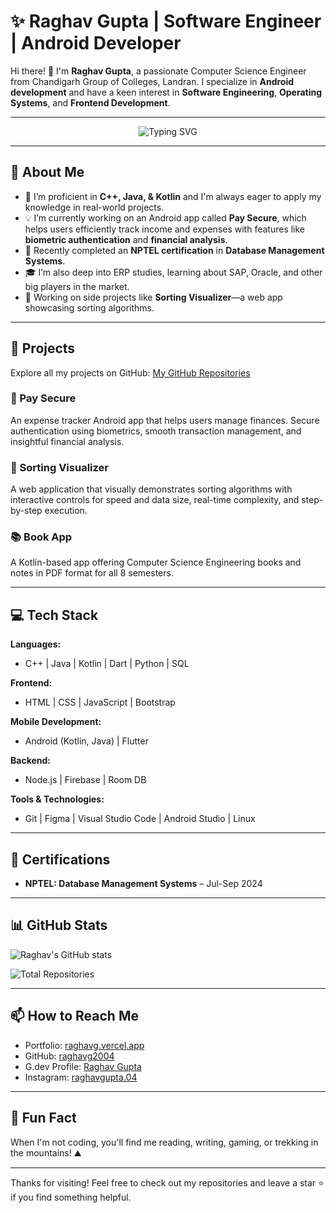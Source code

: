 # ✨ Raghav Gupta | Software Engineer | Android Developer

Hi there! 👋 I'm **Raghav Gupta**, a passionate Computer Science Engineer from Chandigarh Group of Colleges, Landran. I specialize in **Android development** and have a keen interest in **Software Engineering**, **Operating Systems**, and **Frontend Development**. 

---

<p align="center">
  <img src="https://readme-typing-svg.demolab.com?font=Fira+Code&weight=500&size=28&pause=1000&color=36BCF7&center=true&vCenter=true&width=435&lines=Hi+there!+I'm+Raghav+Gupta;Android+Developer;Software+Engineer" alt="Typing SVG" />
</p>

---

## 🚀 About Me

- 🔧 I’m proficient in **C++, Java, & Kotlin** and I'm always eager to apply my knowledge in real-world projects.
- 💡 I’m currently working on an Android app called **Pay Secure**, which helps users efficiently track income and expenses with features like **biometric authentication** and **financial analysis**.
- 🌱 Recently completed an **NPTEL certification** in **Database Management Systems**.
- 🎓 I’m also deep into ERP studies, learning about SAP, Oracle, and other big players in the market.
- 🔭 Working on side projects like **Sorting Visualizer**—a web app showcasing sorting algorithms.
  
---

## 🔨 Projects

Explore all my projects on GitHub: [My GitHub Repositories](https://github.com/raghavg2004?tab=repositories)

### 📱 Pay Secure
An expense tracker Android app that helps users manage finances. Secure authentication using biometrics, smooth transaction management, and insightful financial analysis.

### 🧮 Sorting Visualizer
A web application that visually demonstrates sorting algorithms with interactive controls for speed and data size, real-time complexity, and step-by-step execution.

### 📚 Book App
A Kotlin-based app offering Computer Science Engineering books and notes in PDF format for all 8 semesters.

---

## 💻 Tech Stack

**Languages:**
- C++ | Java | Kotlin | Dart | Python | SQL

**Frontend:**
- HTML | CSS | JavaScript | Bootstrap

**Mobile Development:**
- Android (Kotlin, Java) | Flutter

**Backend:**
- Node.js | Firebase | Room DB

**Tools & Technologies:**
- Git | Figma | Visual Studio Code | Android Studio | Linux

---

## 🏅 Certifications

- **NPTEL: Database Management Systems** – Jul-Sep 2024

---

## 📊 GitHub Stats

![Raghav's GitHub stats](https://github-readme-stats.vercel.app/api?username=raghavg2004&show_icons=true&theme=radical)

![Total Repositories](https://img.shields.io/github/repo-count/raghavg2004?color=blue&label=Total%20Repositories&logo=github&style=for-the-badge)

---

## 📫 How to Reach Me

- Portfolio: [raghavg.vercel.app](https://raghavg.vercel.app/)
- GitHub: [raghavg2004](https://github.com/raghavg2004?tab=repositories)
- G.dev Profile: [Raghav Gupta](https://g.dev/RaghavGupta)
- Instagram: [raghavgupta.04](https://www.instagram.com/raghavgupta.04)

---

## 🌟 Fun Fact

When I'm not coding, you'll find me reading, writing, gaming, or trekking in the mountains! ⛰️

---

Thanks for visiting! Feel free to check out my repositories and leave a star ⭐ if you find something helpful.
